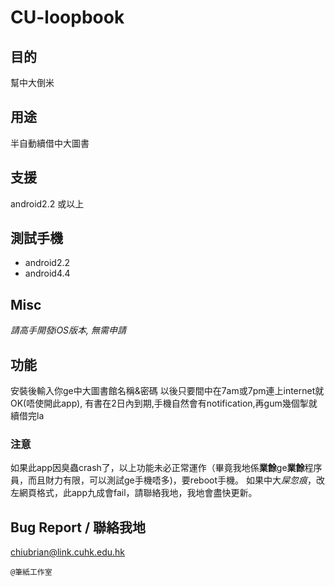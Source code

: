 # CU-loopbook
## 目的
幫中大倒米
## 用途
半自動續借中大圖書
## 支援
android2.2 或以上
## 測試手機
* android2.2
* android4.4

## Misc
*請高手開發iOS版本, 無需申請*
## 功能
安裝後輸入你ge中大圖書館名稱&密碼
以後只要間中在7am或7pm連上internet就OK(唔使開此app),
有書在2日內到期,手機自然會有notification,再gum幾個掣就續借完la

### 注意
如果此app因臭蟲crash了，以上功能未必正常運作（畢竟我地係**業餘**ge**業餘**程序員，而且財力有限，可以測試ge手機唔多)，要reboot手機。
如果中大*屎忽痕*，改左網頁格式，此app九成會fail，請聯絡我地，我地會盡快更新。

## Bug Report / 聯絡我地
chiubrian@link.cuhk.edu.hk

`@筆紙工作室`
